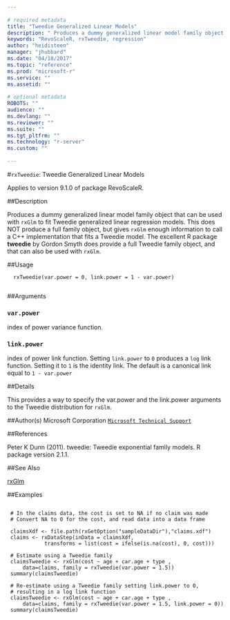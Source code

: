 ```yaml
--- 
 
# required metadata 
title: "Tweedie Generalized Linear Models" 
description: " Produces a dummy generalized linear model family object that can be used with `rxGlm` to fit  Tweedie generalized linear regression models. This does NOT produce a full family object, but gives  `rxGlm` enough information to call a C++ implementation that fits a Tweedie model. The excellent  R package **tweedie** by Gordon Smyth does provide a full Tweedie family object, and that can also be  used with `rxGlm`. " 
keywords: "RevoScaleR, rxTweedie, regression" 
author: "heidisteen" 
manager: "jhubbard" 
ms.date: "04/18/2017" 
ms.topic: "reference" 
ms.prod: "microsoft-r" 
ms.service: "" 
ms.assetid: "" 
 
# optional metadata 
ROBOTS: "" 
audience: "" 
ms.devlang: "" 
ms.reviewer: "" 
ms.suite: "" 
ms.tgt_pltfrm: "" 
ms.technology: "r-server" 
ms.custom: "" 
 
--- 
```

 
 
 #`rxTweedie`: Tweedie Generalized Linear Models

 Applies to version 9.1.0 of package RevoScaleR.
 
 ##Description
 
Produces a dummy generalized linear model family object that can be used with `rxGlm` to fit 
Tweedie generalized linear regression models. This does NOT produce a full family object, but gives 
`rxGlm` enough information to call a C++ implementation that fits a Tweedie model. The excellent 
R package **tweedie** by Gordon Smyth does provide a full Tweedie family object, and that can also be 
used with `rxGlm`.
 
 
 ##Usage

```   
  rxTweedie(var.power = 0, link.power = 1 - var.power)
 
```
 
 ##Arguments

   
    
 ### `var.power`
 index of power variance function. 
  
    
 ### `link.power`
 index of power link function. Setting `link.power` to `0`  produces a `log` link function. Setting it to `1` is the identity link.  The default is a canonical link  equal to `1 - var.power` 
  
   
 
 
 ##Details
 
This provides a way to specify the var.power and the link.power arguments to the Tweedie distribution for `rxGlm`.
 
 
       
 ##Author(s)
 Microsoft Corporation [`Microsoft Technical Support`](https://go.microsoft.com/fwlink/?LinkID=698556&clcid=0x409)
 
 
 
 ##References
 
Peter K Dunn (2011). tweedie: Tweedie exponential family models. R package version 2.1.1.  
 
 
 
 ##See Also
 
[rxGlm](../../r-reference/revoscaler/rxglm.md)
   
 
 ##Examples

 ```
   
  # In the claims data, the cost is set to NA if no claim was made
  # Convert NA to 0 for the cost, and read data into a data frame
  
  claimsXdf <- file.path(rxGetOption("sampleDataDir"),"claims.xdf")
  claims <- rxDataStep(inData = claimsXdf, 
             transforms = list(cost = ifelse(is.na(cost), 0, cost)))
    
  # Estimate using a Tweedie family                           
  claimsTweedie <- rxGlm(cost ~ age + car.age + type , 
      data=claims, family = rxTweedie(var.power = 1.5)) 
  summary(claimsTweedie)
  
  # Re-estimate using a Tweedie family setting link.power to 0,
  # resulting in a log link function                          
  claimsTweedie <- rxGlm(cost ~ age + car.age + type , 
      data=claims, family = rxTweedie(var.power = 1.5, link.power = 0)) 
  summary(claimsTweedie)
 
```
 
   
   
